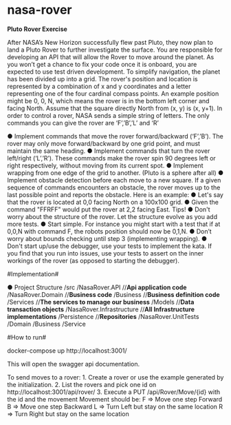# nasa-rover
**Pluto Rover Exercise**

After NASA’s New Horizon successfully flew past Pluto, they now plan to land a Pluto Rover
to further investigate the surface. You are responsible for developing an API that will allow
the Rover to move around the planet. As you won’t get a chance to fix your code once it is
onboard, you are expected to use test driven development.
To simplify navigation, the planet has been divided up into a grid. The rover's position and
location is represented by a combination of x and y coordinates and a letter representing
one of the four cardinal compass points. An example position might be 0, 0, N, which
means the rover is in the bottom left corner and facing North. Assume that the square
directly North from (x, y) is (x, y+1).
In order to control a rover, NASA sends a simple string of letters. The only commands you
can give the rover are ‘F’,’B’,’L’ and ‘R’

● Implement commands that move the rover forward/backward (‘F’,’B’). The rover
may only move forward/backward by one grid point, and must maintain the same
heading.
● Implement commands that turn the rover left/right (‘L’,’R’). These commands make
the rover spin 90 degrees left or right respectively, without moving from its current
spot.
● Implement wrapping from one edge of the grid to another. (Pluto is a sphere after
all)
● Implement obstacle detection before each move to a new square. If a given
sequence of commands encounters an obstacle, the rover moves up to the last
possible point and reports the obstacle.
Here is an example:
● Let's say that the rover is located at 0,0 facing North on a 100x100 grid.
● Given the command "FFRFF" would put the rover at 2,2 facing East.
Tips!
● Don't worry about the structure of the rover. Let the structure evolve as you add
more tests.
● Start simple. For instance you might start with a test that if at 0,0,N with command
F, the robots position should now be 0,1,N.
● Don’t worry about bounds checking until step 3 (implementing wrapping).
● Don't start up/use the debugger, use your tests to implement the kata. If you find
that you run into issues, use your tests to assert on the inner workings of the rover
(as opposed to starting the debugger).

#Implementation#

● Project Structure
    /src
        /NasaRover.API //**Api application code**
        /NasaRover.Domain //**Business code**
            /Business //**Business definition code**
            /Services //**The services to manage our business**
            /Models //**Data transaction objects**
        /NasaRover.Infrastructure //**All Infrastructure implementations**
            /Persistence //**Repositories**
        /NasaRover.UnitTests
            /Domain
                /Business
                /Service

#How to run#

docker-compose up
http://localhost:3001/

This will open the swagger api documentation.

To send moves to a rover:
    1. Create a rover or use the example generated by the initialization.
    2. List the rovers and pick one id on http://localhost:3001/api/rover/
    3. Execute a PUT /api/Rover/Move/{id} with the id and the movement
        Movement should be:
        F => Move one step Forward
        B => Move one step Backward
        L => Turn Left but stay on the same location
        R => Turn Right but stay on the same location